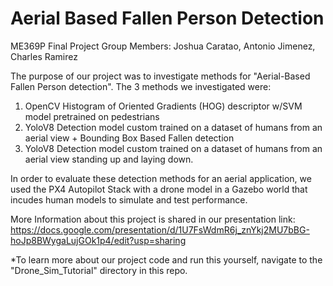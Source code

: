 # Aerial Based Fallen Person Detection
ME369P Final Project
Group Members: Joshua Caratao, Antonio Jimenez, Charles Ramirez

The purpose of our project was to investigate methods for "Aerial-Based Fallen Person detection". The 3 methods we investigated were: 

1) OpenCV Histogram of Oriented Gradients (HOG) descriptor w/SVM model pretrained on pedestrians
2) YoloV8 Detection model custom trained on a dataset of humans from an aerial view + Bounding Box Based Fallen detection
3) YoloV8 Detection model custom trained on a dataset of humans from an aerial view standing up and laying down.

In order to evaluate these detection methods for an aerial application, we used the PX4 Autopilot Stack with a drone model in a Gazebo world that incudes human models to simulate and test performance.

More Information about this project is shared in our presentation link:
https://docs.google.com/presentation/d/1U7FsWdmR6j_znYkj2MU7bBG-hoJp8BWygaLujGOk1p4/edit?usp=sharing

*To learn more about our project code and run this yourself, navigate to the "Drone_Sim_Tutorial" directory in this repo.



